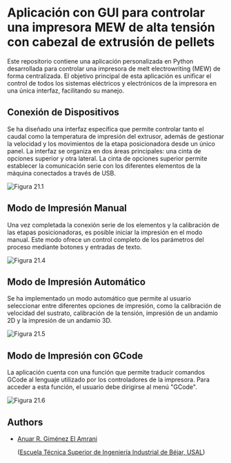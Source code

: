 # Aplicación con GUI para controlar una impresora MEW de alta tensión con cabezal de extrusión de pellets

Este repositorio contiene una aplicación personalizada en Python desarrollada para controlar una impresora de melt electrowriting (MEW) de forma centralizada. El objetivo principal de esta aplicación es unificar el control de todos los sistemas eléctricos y electrónicos de la impresora en una única interfaz, facilitando su manejo.

## Conexión de Dispositivos

Se ha diseñado una interfaz específica que permite controlar tanto el caudal como la temperatura de impresión del extrusor, además de gestionar la velocidad y los movimientos de la etapa posicionadora desde un único panel. La interfaz se organiza en dos áreas principales: una cinta de opciones superior y otra lateral. La cinta de opciones superior permite establecer la comunicación serie con los diferentes elementos de la máquina conectados a través de USB.

![Figura 21.1](imagenes/figura_21.1.png)

## Modo de Impresión Manual

Una vez completada la conexión serie de los elementos y la calibración de las etapas posicionadoras, es posible iniciar la impresión en el modo manual. Este modo ofrece un control completo de los parámetros del proceso mediante botones y entradas de texto.

![Figura 21.4](imagenes/figura_21.4.png)

## Modo de Impresión Automático

Se ha implementado un modo automático que permite al usuario seleccionar entre diferentes opciones de impresión, como la calibración de velocidad del sustrato, calibración de la tensión, impresión de un andamio 2D y la impresión de un andamio 3D.

![Figura 21.5](imagenes/figura_21.5.png)

## Modo de Impresión con GCode

La aplicación cuenta con una función que permite traducir comandos GCode al lenguaje utilizado por los controladores de la impresora. Para acceder a esta función, el usuario debe dirigirse al menú "GCode".

![Figura 21.6](imagenes/figura_21.6.png)

## Authors

- [Anuar R. Giménez El Amrani](https://www.github.com/anuargimenez)

  ([Escuela Técnica Superior de Ingeniería Industrial de Béjar, USAL](https://industriales.usal.es/))
